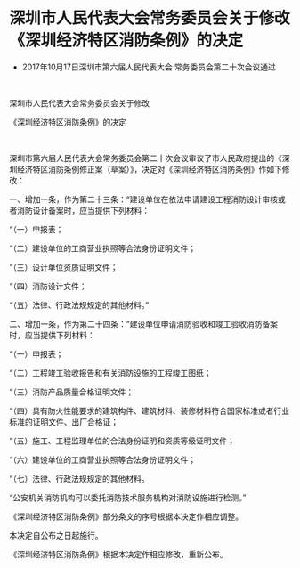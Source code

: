 # 深圳市人民代表大会常务委员会关于修改《深圳经济特区消防条例》的决定

- 2017年10月17日深圳市第六届人民代表大会
  常务委员会第二十次会议通过

<!-- INFO END -->

​

深圳市人民代表大会常务委员会关于修改

《深圳经济特区消防条例》的决定

​

深圳市第六届人民代表大会常务委员会第二十次会议审议了市人民政府提出的《深圳经济特区消防条例修正案（草案）》，决定对《深圳经济特区消防条例》作如下修改：

一、增加一条，作为第二十三条：“建设单位在依法申请建设工程消防设计审核或者消防设计备案时，应当提供下列材料：

“（一）申报表；

“（二）建设单位的工商营业执照等合法身份证明文件；

“（三）设计单位资质证明文件；

“（四）消防设计文件；

“（五）法律、行政法规规定的其他材料。”

二、增加一条，作为第二十四条：“建设单位申请消防验收和竣工验收消防备案时，应当提供下列材料：

“（一）申报表；

“（二）工程竣工验收报告和有关消防设施的工程竣工图纸；

“（三）消防产品质量合格证明文件；

“（四）具有防火性能要求的建筑构件、建筑材料、装修材料符合国家标准或者行业标准的证明文件、出厂合格证；

“（五）施工、工程监理单位的合法身份证明和资质等级证明文件；

“（六）建设单位的工商营业执照等合法身份证明文件；

“（七）法律、行政法规规定的其他材料。

“公安机关消防机构可以委托消防技术服务机构对消防设施进行检测。”

《深圳经济特区消防条例》部分条文的序号根据本决定作相应调整。

本决定自公布之日起施行。

《深圳经济特区消防条例》根据本决定作相应修改，重新公布。
